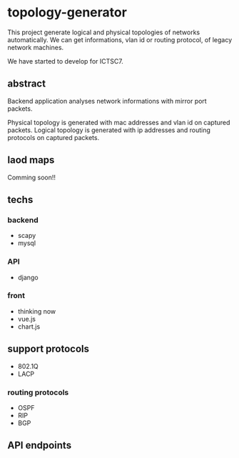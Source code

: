 # topology-generator
This project generate logical and physical topologies of networks automatically. 
We can get informations, vlan id or routing protocol, of legacy network machines.

We have started to develop for ICTSC7.

## abstract
Backend application analyses network informations with mirror port packets.

Physical topology is generated with mac addresses and vlan id on captured packets.
Logical topology is generated with ip addresses and routing protocols on captured packets.

## laod maps
Comming soon!!

## techs
### backend
- scapy
- mysql

### API
- django

### front
- thinking now
- vue.js
- chart.js

## support protocols
- 802.1Q
- LACP

### routing protocols
- OSPF
- RIP
- BGP

## API endpoints
### 

